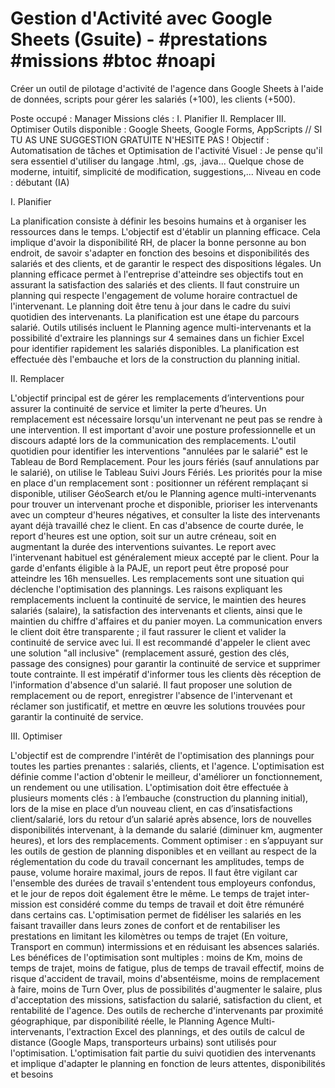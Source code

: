 # Gestion d'Activité avec Google Sheets (Gsuite) - #prestations #missions #btoc #noapi
Créer un outil de pilotage d'activité de l'agence dans Google Sheets à l'aide de données, scripts pour gérer les salariés (+100), les clients (+500).

Poste occupé : Manager
Missions clés : I. Planifier II. Remplacer III. Optimiser
Outils disponible : Google Sheets, Google Forms, AppScripts // SI TU AS UNE SUGGESTION GRATUITE N'HESITE PAS !
Objectif : Automatisation de tâches et Optimisation de l'activité
Visuel : Je pense qu'il sera essentiel d'utiliser du langage .html, .gs, .java... Quelque chose de moderne, intuitif, simplicité de modification, suggestions,...
Niveau en code : débutant (IA)

I. Planifier

La planification consiste à définir les besoins humains et à organiser les ressources dans le temps.
L'objectif est d'établir un planning efficace.
Cela implique d'avoir la disponibilité RH, de placer la bonne personne au bon endroit, de savoir s'adapter en fonction des besoins et disponibilités des salariés et des clients, et de garantir le respect des dispositions légales.
Un planning efficace permet à l'entreprise d'atteindre ses objectifs tout en assurant la satisfaction des salariés et des clients.
Il faut construire un planning qui respecte l'engagement de volume horaire contractuel de l'intervenant.
Le planning doit être tenu à jour dans le cadre du suivi quotidien des intervenants.
La planification est une étape du parcours salarié.
Outils utilisés incluent le Planning agence multi-intervenants et la possibilité d'extraire les plannings sur 4 semaines dans un fichier Excel pour identifier rapidement les salariés disponibles.
La planification est effectuée dès l'embauche et lors de la construction du planning initial.

II. Remplacer

L'objectif principal est de gérer les remplacements d’interventions pour assurer la continuité de service et limiter la perte d’heures.
Un remplacement est nécessaire lorsqu'un intervenant ne peut pas se rendre à une intervention.
Il est important d'avoir une posture professionnelle et un discours adapté lors de la communication des remplacements.
L'outil quotidien pour identifier les interventions "annulées par le salarié" est le Tableau de Bord Remplacement. Pour les jours fériés (sauf annulations par le salarié), on utilise le Tableau Suivi Jours Fériés.
Les priorités pour la mise en place d'un remplacement sont : positionner un référent remplaçant si disponible, utiliser GéoSearch et/ou le Planning agence multi-intervenants pour trouver un intervenant proche et disponible, prioriser les intervenants avec un compteur d'heures négatives, et consulter la liste des intervenants ayant déjà travaillé chez le client.
En cas d'absence de courte durée, le report d'heures est une option, soit sur un autre créneau, soit en augmentant la durée des interventions suivantes. Le report avec l'intervenant habituel est généralement mieux accepté par le client. Pour la garde d'enfants éligible à la PAJE, un report peut être proposé pour atteindre les 16h mensuelles.
Les remplacements sont une situation qui déclenche l'optimisation des plannings.
Les raisons expliquant les remplacements incluent la continuité de service, le maintien des heures salariés (salaire), la satisfaction des intervenants et clients, ainsi que le maintien du chiffre d'affaires et du panier moyen.
La communication envers le client doit être transparente ; il faut rassurer le client et valider la continuité de service avec lui. Il est recommandé d'appeler le client avec une solution "all inclusive" (remplacement assuré, gestion des clés, passage des consignes) pour garantir la continuité de service et supprimer toute contrainte.
Il est impératif d'informer tous les clients dès réception de l'information d'absence d'un salarié. Il faut proposer une solution de remplacement ou de report, enregistrer l'absence de l'intervenant et réclamer son justificatif, et mettre en œuvre les solutions trouvées pour garantir la continuité de service.

III. Optimiser

L'objectif est de comprendre l'intérêt de l'optimisation des plannings pour toutes les parties prenantes : salariés, clients, et l'agence.
L'optimisation est définie comme l'action d'obtenir le meilleur, d'améliorer un fonctionnement, un rendement ou une utilisation.
L'optimisation doit être effectuée à plusieurs moments clés : à l’embauche (construction du planning initial), lors de la mise en place d’un nouveau client, en cas d’insatisfactions client/salarié, lors du retour d’un salarié après absence, lors de nouvelles disponibilités intervenant, à la demande du salarié (diminuer km, augmenter heures), et lors des remplacements.
Comment optimiser : en s’appuyant sur les outils de gestion de planning disponibles et en veillant au respect de la réglementation du code du travail concernant les amplitudes, temps de pause, volume horaire maximal, jours de repos. Il faut être vigilant car l'ensemble des durées de travail s'entendent tous employeurs confondus, et le jour de repos doit également être le même. Le temps de trajet inter-mission est considéré comme du temps de travail et doit être rémunéré dans certains cas.
L'optimisation permet de fidéliser les salariés en les faisant travailler dans leurs zones de confort et de rentabiliser les prestations en limitant les kilomètres ou temps de trajet (En voiture, Transport en commun) intermissions et en réduisant les absences salariés.
Les bénéfices de l'optimisation sont multiples : moins de Km, moins de temps de trajet, moins de fatigue, plus de temps de travail effectif, moins de risque d'accident de travail, moins d'absentéisme, moins de remplacement à faire, moins de Turn Over, plus de possibilités d'augmenter le salaire, plus d'acceptation des missions, satisfaction du salarié, satisfaction du client, et rentabilité de l'agence.
Des outils de recherche d'intervenants par proximité géographique, par disponibilité réelle, le Planning Agence Multi-intervenants, l'extraction Excel des plannings, et des outils de calcul de distance (Google Maps, transporteurs urbains) sont utilisés pour l'optimisation.
L'optimisation fait partie du suivi quotidien des intervenants et implique d'adapter le planning en fonction de leurs attentes, disponibilités et besoins







































